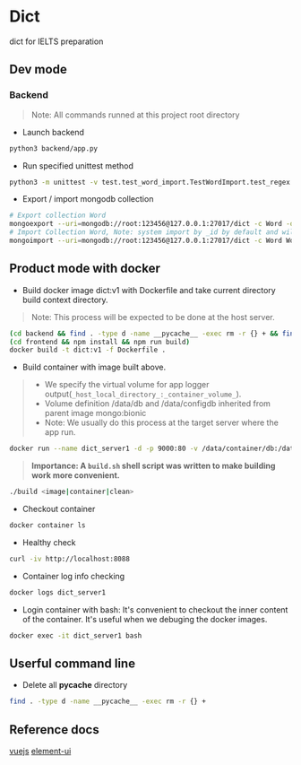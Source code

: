 # Dict

dict for IELTS preparation

## Dev mode

### Backend

> Note: All commands runned at this project root directory

- Launch backend

```bash
python3 backend/app.py
```

- Run specified unittest method

```bash
python3 -m unittest -v test.test_word_import.TestWordImport.test_regex
```

- Export / import mongodb collection

```bash
# Export collection Word
mongoexport --uri=mongodb://root:123456@127.0.0.1:27017/dict -c Word -o Word.json
# Import Collection Word, Note: system import by _id by default and will skip docuemnt when encounting duplicate key, and new record will be import
mongoimport --uri=mongodb://root:123456@127.0.0.1:27017/dict -c Word Word.json
```

## Product mode with docker

- Build docker image dict:v1 with Dockerfile and take current directory build context directory.

> Note: This process will be expected to be done at the host server.

```bash
(cd backend && find . -type d -name __pycache__ -exec rm -r {} + && find . -type f -name *.pyc -exec rm -r {} +)
(cd frontend && npm install && npm run build)
docker build -t dict:v1 -f Dockerfile .
```

- Build container with image built above.
>
> * We specify the virtual volume for app logger output(`_host_local_directory_:_container_volume_`).
> * Volume definition /data/db and /data/configdb inherited from parent image mongo:bionic
> * Note: We usually do this process at the target server where the app run.
>
```bash
docker run --name dict_server1 -d -p 9000:80 -v /data/container/db:/data/db -v /data/container/configdb:/data/configdb dict:v1
```

> **Importance: A `build.sh` shell script was written to make building work more convenient.**

```bash
./build <image|container|clean>
```

- Checkout container

```bash
docker container ls
```

- Healthy check

```bash
curl -iv http://localhost:8088
```

- Container log info checking

```bash
docker logs dict_server1
```

- Login container with bash: It's convenient to checkout the inner content of the container. It's useful when we debuging the docker images.

```bash
docker exec -it dict_server1 bash
```

## Userful command line

- Delete all __pycache__ directory

```bash
find . -type d -name __pycache__ -exec rm -r {} +
```

## Reference docs

[vuejs](https://vuejs.org/v2/guide/)
[element-ui](https://element.eleme.cn/#/zh-CN)
